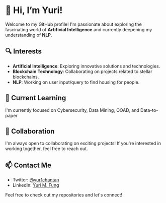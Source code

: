 # 👋 Hi, I’m Yuri!

Welcome to my GitHub profile! I'm passionate about exploring the fascinating world of **Artificial Intelligence** and currently deepening my understanding of **NLP**.

## 🔍 Interests
- **Artificial Intelligence**: Exploring innovative solutions and technologies.
- **Blockchain Technology**: Collaborating on projects related to stellar blockchains.
- **NLP**: Working on user input/query to find housing for people.
## 🌱 Current Learning
I'm currently focused on Cybersecurity, Data Mining, OOAD, and Data-to-paper

## 💞 Collaboration
I'm always open to collaborating on exciting projects! If you're interested in working together, feel free to reach out.

## 📫 Contact Me
- Twitter: [@yur1chantan](https://twitter.com/yur1chantan)
- LinkedIn: [Yuri M. Fung](https://www.linkedin.com/in/yuri-m-fung/)

Feel free to check out my repositories and let's connect!

<!---
SUPERINTIALD/SUPERINTIALD is a ✨ special ✨ repository because its `README.md` (this file) appears on your GitHub profile.
You can click the Preview link to take a look at your changes.
--->
